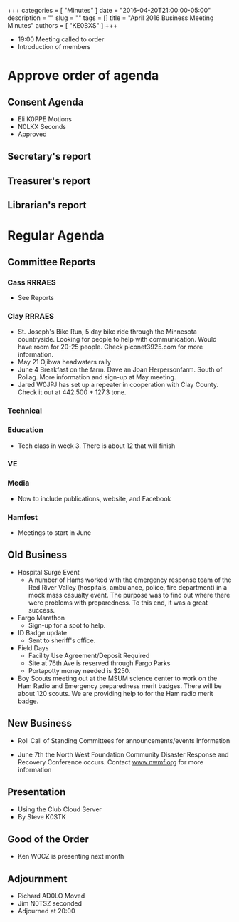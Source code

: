 +++
categories = [ "Minutes" ]
date = "2016-04-20T21:00:00-05:00"
description = ""
slug = ""
tags = []
title = "April 2016 Business Meeting Minutes"
authors = [ "KE0BXS" ]
+++
* 19:00  Meeting called to order
* Introduction of members<!--more-->

# Approve order of agenda

## Consent Agenda
* Eli K0PPE Motions
* N0LKX Seconds
* Approved

## Secretary's report

## Treasurer's report

## Librarian's report

# Regular Agenda

## Committee Reports

### Cass RRRAES
* See Reports

### Clay RRRAES
* St. Joseph's Bike Run, 5 day bike ride through the Minnesota
countryside. Looking for people to help with communication.
Would have room for 20-25 people. Check piconet3925.com for
more information.
*  May 21 Ojibwa headwaters rally
*  June 4 Breakfast on the farm. Dave an Joan Herpersonfarm.
South of Rollag. More information and sign-up at May meeting.
*  Jared W0JPJ has set up a repeater in cooperation with Clay
County. Check it out at 442.500 + 127.3 tone.

### Technical

### Education
* Tech class in week 3. There is about 12 that will
finish

### VE

### Media
* Now to include publications, website, and Facebook

### Hamfest
* Meetings to start in June

## Old Business

* Hospital Surge Event
    * A number of Hams worked with the emergency response team of the Red River Valley (hospitals, ambulance, police, fire department) in a mock mass casualty event. The purpose was to find out where there were problems with preparedness. To this end, it was a great success.
* Fargo Marathon
    * Sign-up for a spot to help.
* ID Badge update
    * Sent to sheriff's office.
* Field Days
    * Facility Use Agreement/Deposit Required
    * Site at 76th Ave is reserved through Fargo Parks
    * Portapotty money needed is $250.
*  Boy Scouts meeting out at the MSUM science center to work on the Ham Radio and Emergency preparedness merit badges. There will be about 120 scouts. We are providing help to for the Ham radio merit badge.

## New Business

*  Roll Call of Standing Committees for announcements/events
Information

* June 7th the North West Foundation Community Disaster Response and Recovery Conference occurs. Contact www.nwmf.org for more information

## Presentation
* Using the Club Cloud Server
* By Steve K0STK

## Good of the Order
* Ken W0CZ is presenting next month

## Adjournment
* Richard AD0LO Moved
* Jim N0TSZ seconded
* Adjourned at 20:00

